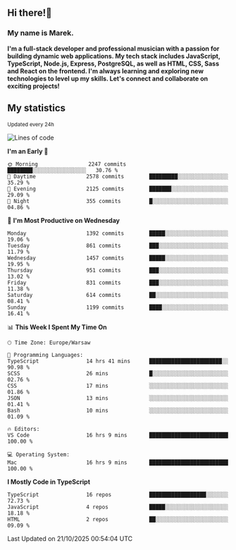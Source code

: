 ## Hi there!👋 ##
### My name is Marek. ###

**I'm a full-stack developer and professional musician with a passion for building dynamic web applications. My tech stack includes JavaScript, TypeScript, Node.js, Express, PostgreSQL, as well as HTML, CSS, Sass and React on the frontend. I'm always learning and exploring new technologies to level up my skills. Let's connect and collaborate on exciting projects!**

## My statistics ##
<sub>Updated every 24h</sub>
<!--START_SECTION:waka-->
![Lines of code](https://img.shields.io/badge/From%20Hello%20World%20I%27ve%20Written-18.2%20million%20lines%20of%20code-blue)

**I'm an Early 🐤** 

```text
🌞 Morning                2247 commits        ████████░░░░░░░░░░░░░░░░░   30.76 % 
🌆 Daytime                2578 commits        █████████░░░░░░░░░░░░░░░░   35.29 % 
🌃 Evening                2125 commits        ███████░░░░░░░░░░░░░░░░░░   29.09 % 
🌙 Night                  355 commits         █░░░░░░░░░░░░░░░░░░░░░░░░   04.86 % 
```
📅 **I'm Most Productive on Wednesday** 

```text
Monday                   1392 commits        █████░░░░░░░░░░░░░░░░░░░░   19.06 % 
Tuesday                  861 commits         ███░░░░░░░░░░░░░░░░░░░░░░   11.79 % 
Wednesday                1457 commits        █████░░░░░░░░░░░░░░░░░░░░   19.95 % 
Thursday                 951 commits         ███░░░░░░░░░░░░░░░░░░░░░░   13.02 % 
Friday                   831 commits         ███░░░░░░░░░░░░░░░░░░░░░░   11.38 % 
Saturday                 614 commits         ██░░░░░░░░░░░░░░░░░░░░░░░   08.41 % 
Sunday                   1199 commits        ████░░░░░░░░░░░░░░░░░░░░░   16.41 % 
```


📊 **This Week I Spent My Time On** 

```text
🕑︎ Time Zone: Europe/Warsaw

💬 Programming Languages: 
TypeScript               14 hrs 41 mins      ███████████████████████░░   90.98 % 
SCSS                     26 mins             █░░░░░░░░░░░░░░░░░░░░░░░░   02.76 % 
CSS                      17 mins             ░░░░░░░░░░░░░░░░░░░░░░░░░   01.86 % 
JSON                     13 mins             ░░░░░░░░░░░░░░░░░░░░░░░░░   01.41 % 
Bash                     10 mins             ░░░░░░░░░░░░░░░░░░░░░░░░░   01.09 % 

🔥 Editors: 
VS Code                  16 hrs 9 mins       █████████████████████████   100.00 % 

💻 Operating System: 
Mac                      16 hrs 9 mins       █████████████████████████   100.00 % 
```

**I Mostly Code in TypeScript** 

```text
TypeScript               16 repos            ██████████████████░░░░░░░   72.73 % 
JavaScript               4 repos             █████░░░░░░░░░░░░░░░░░░░░   18.18 % 
HTML                     2 repos             ██░░░░░░░░░░░░░░░░░░░░░░░   09.09 % 
```




 Last Updated on 21/10/2025 00:54:04 UTC
<!--END_SECTION:waka-->

<!--
**MarekSax/MarekSax** is a ✨ _special_ ✨ repository because its `README.md` (this file) appears on your GitHub profile.

Here are some ideas to get you started:

- 🔭 I’m currently working on ...
- 🌱 I’m currently learning ...
- 👯 I’m looking to collaborate on ...
- 🤔 I’m looking for help with ...
- 💬 Ask me about ...
- 📫 How to reach me: ...
- 😄 Pronouns: ...
- ⚡ Fun fact: ...
-->
